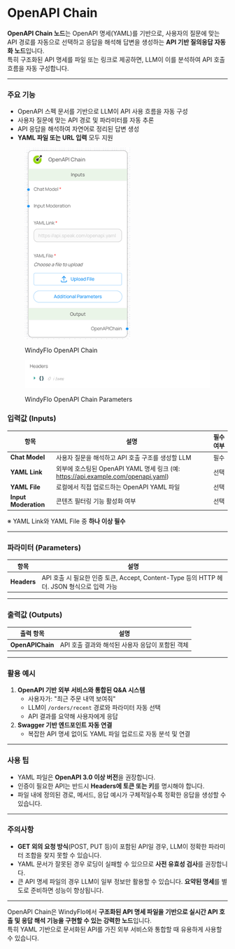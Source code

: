 # OpenAPI Chain

**OpenAPI Chain 노드**는 OpenAPI 명세(YAML)를 기반으로, 사용자의 질문에 맞는 API 경로를 자동으로 선택하고 응답을 해석해 답변을 생성하는 **API 기반 질의응답 자동화 노드**입니다.\
특히 구조화된 API 명세를 파일 또는 링크로 제공하면, LLM이 이를 분석하여 API 호출 흐름을 자동 구성합니다.

***

### 주요 기능

* OpenAPI 스펙 문서를 기반으로 LLM이 API 사용 흐름을 자동 구성
* 사용자 질문에 맞는 API 경로 및 파라미터를 자동 추론
* API 응답을 해석하여 자연어로 정리된 답변 생성
* **YAML 파일 또는 URL 입력** 모두 지원

<figure><img src="../../../.gitbook/assets/스크린샷 2025-05-09 164914.png" alt=""><figcaption><p>WindyFlo OpenAPI Chain</p></figcaption></figure>

<figure><img src="../../../.gitbook/assets/스크린샷 2025-05-09 164920 (1).png" alt=""><figcaption><p>WindyFlo OpenAPI Chain Parameters</p></figcaption></figure>

### 입력값 (Inputs)

| 항목                   | 설명                                                                    | 필수 여부 |
| -------------------- | --------------------------------------------------------------------- | ----- |
| **Chat Model**       | 사용자 질문을 해석하고 API 호출 구조를 생성할 LLM                                       | 필수    |
| **YAML Link**        | 외부에 호스팅된 OpenAPI YAML 명세 링크 (예: https://api.example.com/openapi.yaml) | 선택    |
| **YAML File**        | 로컬에서 직접 업로드하는 OpenAPI YAML 파일                                         | 선택    |
| **Input Moderation** | 콘텐츠 필터링 기능 활성화 여부                                                     | 선택    |

※ YAML Link와 YAML File 중 **하나 이상 필수**

***

### 파라미터 (Parameters)

| 항목          | 설명                                                                   |
| ----------- | -------------------------------------------------------------------- |
| **Headers** | API 호출 시 필요한 인증 토큰, Accept, Content-Type 등의 HTTP 헤더. JSON 형식으로 입력 가능 |

***

### 출력값 (Outputs)

| 출력 항목            | 설명                            |
| ---------------- | ----------------------------- |
| **OpenAPIChain** | API 호출 결과와 해석된 사용자 응답이 포함된 객체 |

***

### 활용 예시

1. **OpenAPI 기반 외부 서비스와 통합된 Q\&A 시스템**
   * 사용자가: "최근 주문 내역 보여줘"
   * LLM이 `/orders/recent` 경로와 파라미터 자동 선택
   * API 결과를 요약해 사용자에게 응답
2. **Swagger 기반 엔드포인트 자동 연결**
   * 복잡한 API 명세 없이도 YAML 파일 업로드로 자동 분석 및 연결

***

### 사용 팁

* YAML 파일은 **OpenAPI 3.0 이상 버전**을 권장합니다.
* 인증이 필요한 API는 반드시 **Headers에 토큰 또는 키**를 명시해야 합니다.
* 파일 내에 정의된 경로, 메서드, 응답 예시가 구체적일수록 정확한 응답을 생성할 수 있습니다.

***

### 주의사항

* **GET 외의 요청 방식**(POST, PUT 등)이 포함된 API일 경우, LLM이 정확한 파라미터 조합을 찾지 못할 수 있습니다.
* YAML 문서가 잘못된 경우 로딩이 실패할 수 있으므로 **사전 유효성 검사**를 권장합니다.
* 큰 API 명세 파일의 경우 LLM이 일부 정보만 활용할 수 있습니다. **요약된 명세**를 별도로 준비하면 성능이 향상됩니다.

***

OpenAPI Chain은 WindyFlo에서 **구조화된 API 명세 파일을 기반으로 실시간 API 호출 및 응답 해석 기능을 구현할 수 있는 강력한 노드**입니다.\
특히 YAML 기반으로 문서화된 API를 가진 외부 서비스와 통합할 때 유용하게 사용할 수 있습니다.
